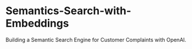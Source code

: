 # Semantics-Search-with-Embeddings
Building a Semantic Search Engine for Customer Complaints with OpenAI.
